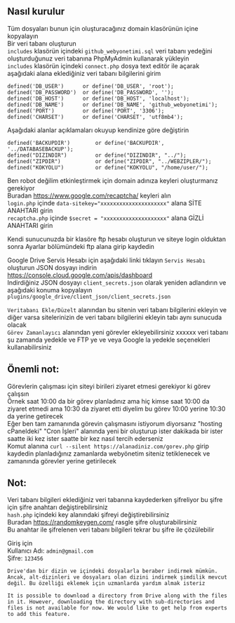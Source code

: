 ## Nasıl kurulur<br />
Tüm dosyaları bunun için oluşturacağınız domain klasörünün içine kopyalayın<br />
Bir veri tabanı oluşturun<br />
`includes` klasörün içindeki `github_webyonetimi.sql` veri tabanı yedeğini oluşturduğunuz veri tabanına PhpMyAdmin kullanarak yükleyin<br />
`includes` klasörün içindeki `connect.php` dosya text editör ile açarak aşağıdaki alana eklediğiniz veri tabanı bilgilerini girim<br />

    defined('DB_USER')      or define('DB_USER', 'root');
    defined('DB_PASSWORD')  or define('DB_PASSWORD', '');
    defined('DB_HOST')      or define('DB_HOST', 'localhost');
    defined('DB_NAME')      or define('DB_NAME', 'github_webyonetimi');
    defined('PORT')         or define('PORT', '3306');
    defined('CHARSET')      or define('CHARSET', 'utf8mb4');

Aşağıdaki alanlar açıklamaları okuyup kendinize göre değiştirin<br />

    defined('BACKUPDIR')        or define('BACKUPDIR', '../DATABASEBACKUP');
    defined("DIZINDIR")         or define("DIZINDIR", "../");
    defined("ZIPDIR")           or define("ZIPDIR", "../WEBZIPLER/");
    defined("KOKYOLU")          or define("KOKYOLU", "/home/user/");

Ben robot değilim etkinleştirmek için domain adınıza keyleri oluşturmanız gerekiyor<br />
Buradan https://www.google.com/recaptcha/ keyleri alın<br />
`login.php` içinde `data-sitekey="xxxxxxxxxxxxxxxxxxxxx"` alana SİTE ANAHTARI girin<br />
`recaptcha.php` içinde `$secret = "xxxxxxxxxxxxxxxxxxxx"` alana GİZLİ ANAHTARI girin<br />

Kendi sunucunuzda bir klasöre ftp hesabı oluşturun ve siteye login olduktan sonra Ayarlar bölümündeki ftp alana girip kaydedin<br />

Google Drive Servis Hesabı için aşağıdaki linki tıklayın `Servis Hesabı` oluşturun JSON dosyayı indirin<br />
https://console.cloud.google.com/apis/dashboard<br />
Indirdiğiniz JSON dosyayı `client_secrets.json` olarak yeniden adlandırın ve aşağıdaki konuma kopyalayın<br />
`plugins/google_drive/client_json/client_secrets.json`<br />

`Veritabanı Ekle/Düzelt` alanından bu sitenin veri tabanı bilgilerini ekleyin ve diğer varsa sitelerinizin de veri tabanı bilgilerini ekleyin tabı aynı sunucuda olacak<br />
`Görev Zamanlayıcı` alanından yeni görevler ekleyebilirsiniz xxxxxx veri tabanı şu zamanda yedekle ve FTP ye ve veya Google la yedekle seçenekleri kullanabilirsiniz<br />

## Önemli not:<br />
Görevlerin çalışması için siteyi birileri ziyaret etmesi gerekiyor ki görev çalışsın<br />
Örnek saat 10:00 da bir görev planladınız ama hiç kimse saat 10:00 da ziyaret etmedi ama 10:30 da ziyaret etti diyelim bu görev 10:00 yerine 10:30 da yerine getirecek<br />
Eğer ben tam zamanında görevin çalışmasını istiyorum diyorsanız "hosting cPaneldeki" "Cron İşleri" alanında yeni bir oluşturup ister dakikada bir ister saatte iki kez ister saatte bir kez nasıl tercih ederseniz<br />
Komut alanına `curl --silent https://alanadiniz.com/gorev.php` girip kaydedin planladığınız zamanlarda webyönetim siteniz tetiklenecek ve zamanında görevler yerine getirilecek<br />

## Not:<br />
Veri tabanı bilgileri eklediğiniz veri tabanına kaydederken şifreliyor bu şifre için şifre anahtarı değiştirebilirsiniz<br />
`hash.php` içindeki key alanındaki şifreyi değiştirebilirsiniz<br />
Buradan https://randomkeygen.com/ rasgle şifre oluşturabilirsiniz<br />
Bu anahtar ile şifrelenen veri tabanı bilgileri tekrar bu şifre ile çözülebilir<br />

Giriş için<br />
Kullanıcı Adı: `admin@gmail.com`<br />
Şifre: `123456`<br />

`
Drive'dan bir dizin ve içindeki dosyalarla beraber indirmek mümkün.
Ancak, alt-dizinleri ve dosyaları olan dizini indirmek şimdilik mevcut değil. Bu özelliği eklemek için uzmanlarda yardım almak isteriz
`

`
It is possible to download a directory from Drive along with the files in it.
However, downloading the directory with sub-directories and files is not available for now. We would like to get help from experts to add this feature.
`
